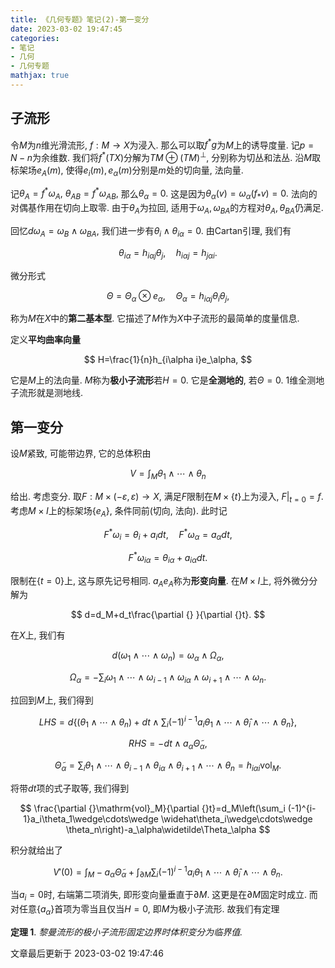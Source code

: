 ```yaml
---
title: 《几何专题》笔记(2)-第一变分
date: 2023-03-02 19:47:45
categories: 
- 笔记
- 几何
- 几何专题
mathjax: true
---
```


## 子流形

令$M$为$n$维光滑流形, $f:M\rightarrow X$为浸入.
那么可以取$f^\ast g$为$M$上的诱导度量. 记$p=N-n$为余维数.
我们将$f^\ast (TX)$分解为$TM\oplus(TM)^\perp,$ 分别称为切丛和法丛.
沿$M$取标架场$e_A(m),$ 使得$e_i(m),e_\alpha(m)$分别是$m$处的切向量,
法向量.

记$\theta_A=f^\ast \omega_A,$ $\theta_{AB}=f^\ast \omega_{AB},$
那么$\theta_\alpha=0.$ 这是因为$\theta_\alpha(v)=\omega_\alpha(f_\ast v)=0.$
法向的对偶基作用在切向上取零. 由于$\theta_A$为拉回,
适用于$\omega_A,\omega_{BA}$的方程对$\theta_A,\theta_{BA}$仍满足.

回忆$d\omega_A=\omega_B\wedge\omega_{BA},$
我们进一步有$\theta_i\wedge\theta_{i\alpha}=0.$ 由Cartan引理, 我们有


$$
\theta_{i\alpha}=h_{i\alpha j}\theta_j,\quad h_{i\alpha j}=h_{j\alpha i}.
$$


微分形式


$$
\Theta=\Theta_\alpha\otimes e_\alpha,\quad \Theta_\alpha=h_{i\alpha j}\theta_i\theta_j,
$$


称为$M$在$X$中的**第二基本型**.
它描述了$M$作为$X$中子流形的最简单的度量信息.

定义**平均曲率向量** 

$$
H=\frac{1}{n}h_{i\alpha i}e_\alpha,
$$


它是$M$上的法向量. $M$称为**极小子流形**若$H=0.$ 它是**全测地的**,
若$\Theta=0.$ $1$维全测地子流形就是测地线.

## 第一变分

设$M$紧致, 可能带边界, 它的总体积由


$$
V=\int_M \theta_1\wedge \cdots\wedge \theta_n
$$

 给出. 考虑变分.
取$F:M\times (-\varepsilon,\varepsilon)\rightarrow X,$
满足$F$限制在$M\times \{t\}$上为浸入, $F|_{t=0}=f.$
考虑$M\times I$上的标架场$\{e_A\},$ 条件同前(切向, 法向). 此时记


$$
F^\ast \omega_i=\theta_i+a_idt,\quad F^\ast \omega_\alpha=a_\alpha dt,
$$




$$
F^\ast \omega_{i\alpha}=\theta_{i\alpha}+a_{i\alpha} dt.
$$


限制在$\{t=0\}$上, 这与原先记号相同. $a_Ae_A$称为**形变向量**.
在$M\times I$上, 将外微分分解为


$$
d=d_M+d_t\frac{\partial {} }{\partial {}t}.
$$

 在$X$上, 我们有


$$
d(\omega_1\wedge\cdots\wedge \omega_n)=\omega_\alpha\wedge\Omega_\alpha,
$$




$$
\Omega_\alpha=-\sum_i \omega_1\wedge\cdots\wedge \omega_{i-1}\wedge\omega_{i\alpha}\wedge \omega_{i+1}\wedge\cdots\wedge \omega_n.
$$


拉回到$M$上, 我们得到


$$
LHS=d\{(\theta_1\wedge\cdots\wedge \theta_n)+dt\wedge\sum_i (-1)^{i-1}a_i\theta_1\wedge\cdots\wedge \widehat\theta_i\wedge\cdots\wedge \theta_n\},
$$




$$
RHS=-dt\wedge a_\alpha \widetilde\Theta_\alpha,
$$




$$
\widetilde\Theta_\alpha=\sum_i\theta_1\wedge\cdots\wedge \theta_{i-1}\wedge \theta_{i\alpha}\wedge\theta_{i+1}\wedge\cdots\wedge \theta_{n}=h_{i\alpha i}\mathrm{vol}_M.
$$


将带$dt$项的式子取等, 我们得到


$$
\frac{\partial {}\mathrm{vol}_M}{\partial {}t}=d_M\left(\sum_i (-1)^{i-1}a_i\theta_1\wedge\cdots\wedge \widehat\theta_i\wedge\cdots\wedge \theta_n\right)-a_\alpha\widetilde\Theta_\alpha
$$


积分就给出了


$$
V'(0)=\int_M -a_\alpha\widetilde\Theta_\alpha+\int_{\partial M}\sum_i (-1)^{i-1}a_i\theta_1\wedge\cdots\wedge \widehat\theta_i\wedge\cdots\wedge \theta_n.
$$


当$a_i=0$时, 右端第二项消失, 即形变向量垂直于$\partial M.$
这更是在$\partial M$固定时成立.
而对任意$\{a_\alpha\}$首项为零当且仅当$H=0,$ 即$M$为极小子流形.
故我们有定理

**定理 1**. *黎曼流形的极小子流形固定边界时体积变分为临界值.* 

文章最后更新于 2023-03-02 19:47:46 
